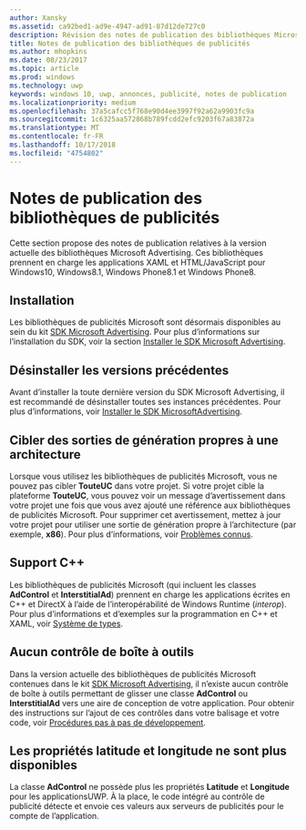 ```yaml
---
author: Xansky
ms.assetid: ca92bed1-ad9e-4947-ad91-87d12de727c0
description: Révision des notes de publication des bibliothèques Microsoft Advertising.
title: Notes de publication des bibliothèques de publicités
ms.author: mhopkins
ms.date: 08/23/2017
ms.topic: article
ms.prod: windows
ms.technology: uwp
keywords: windows 10, uwp, annonces, publicité, notes de publication
ms.localizationpriority: medium
ms.openlocfilehash: 37a5cafcc5f768e90d4ee3997f92a62a9903fc9a
ms.sourcegitcommit: 1c6325aa572868b789fcdd2efc9203f67a83872a
ms.translationtype: MT
ms.contentlocale: fr-FR
ms.lasthandoff: 10/17/2018
ms.locfileid: "4754802"
---
```

# <a name="release-notes-for-the-advertising-libraries"></a>Notes de publication des bibliothèques de publicités




Cette section propose des notes de publication relatives à la version actuelle des bibliothèques Microsoft Advertising. Ces bibliothèques prennent en charge les applications XAML et HTML/JavaScript pour Windows10, Windows8.1, Windows Phone8.1 et Windows Phone8.

## <a name="installation"></a>Installation


Les bibliothèques de publicités Microsoft sont désormais disponibles au sein du kit [SDK Microsoft Advertising](http://aka.ms/ads-sdk-uwp). Pour plus d’informations sur l’installation du SDK, voir la section [Installer le SDK Microsoft Advertising](install-the-microsoft-advertising-libraries.md).

## <a name="uninstall-previous-versions"></a>Désinstaller les versions précédentes

Avant d’installer la toute dernière version du SDK Microsoft Advertising, il est recommandé de désinstaller toutes ses instances précédentes. Pour plus d’informations, voir [Installer le SDK MicrosoftAdvertising](install-the-microsoft-advertising-libraries.md).

## <a name="target-architecture-specific-build-outputs"></a>Cibler des sorties de génération propres à une architecture

Lorsque vous utilisez les bibliothèques de publicités Microsoft, vous ne pouvez pas cibler **TouteUC** dans votre projet. Si votre projet cible la plateforme **TouteUC**, vous pouvez voir un message d’avertissement dans votre projet une fois que vous avez ajouté une référence aux bibliothèques de publicités Microsoft. Pour supprimer cet avertissement, mettez à jour votre projet pour utiliser une sortie de génération propre à l’architecture (par exemple, **x86**). Pour plus d’informations, voir [Problèmes connus](known-issues-for-the-advertising-libraries.md).

## <a name="c-support"></a>Support C++

Les bibliothèques de publicités Microsoft (qui incluent les classes **AdControl** et **InterstitialAd**) prennent en charge les applications écrites en C++ et DirectX à l’aide de l’interopérabilité de Windows Runtime (*interop*). Pour plus d’informations et d’exemples sur la programmation en C++ et XAML, voir [Système de types](https://docs.microsoft.com/cpp/cppcx/type-system-c-cx).

## <a name="no-toolbox-control"></a>Aucun contrôle de boîte à outils

Dans la version actuelle des bibliothèques de publicités Microsoft contenues dans le kit [SDK Microsoft Advertising](http://aka.ms/ads-sdk-uwp), il n’existe aucun contrôle de boîte à outils permettant de glisser une classe **AdControl** ou **InterstitialAd** vers une aire de conception de votre application. Pour obtenir des instructions sur l’ajout de ces contrôles dans votre balisage et votre code, voir [Procédures pas à pas de développement](developer-walkthroughs.md).

## <a name="latitude-and-longitude-properties-no-longer-available"></a>Les propriétés latitude et longitude ne sont plus disponibles

La classe **AdControl** ne possède plus les propriétés **Latitude** et **Longitude** pour les applicationsUWP. À la place, le code intégré au contrôle de publicité détecte et envoie ces valeurs aux serveurs de publicités pour le compte de l’application.


 

 
